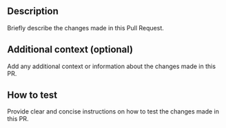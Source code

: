 ## Description

Briefly describe the changes made in this Pull Request.

## Additional context (optional)

Add any additional context or information about the changes made in this PR.

## How to test

Provide clear and concise instructions on how to test the changes made in this PR.
